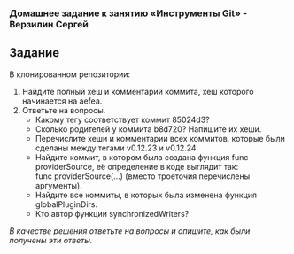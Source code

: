 ### Домашнее задание к занятию «Инструменты Git» - Верзилин Сергей

## Задание

В клонированном репозитории:

 1. Найдите полный хеш и комментарий коммита, хеш которого начинается на aefea.
 2. Ответьте на вопросы.
    * Какому тегу соответствует коммит 85024d3?
    * Сколько родителей у коммита b8d720? Напишите их хеши.
    * Перечислите хеши и комментарии всех коммитов, которые были сделаны между тегами v0.12.23 и v0.12.24.
    * Найдите коммит, в котором была создана функция func providerSource, её определение в коде выглядит так:  
      func providerSource(...) (вместо троеточия перечислены аргументы).
    * Найдите все коммиты, в которых была изменена функция globalPluginDirs.
    * Кто автор функции synchronizedWriters?

*В качестве решения ответьте на вопросы и опишите, как были получены эти ответы.*
